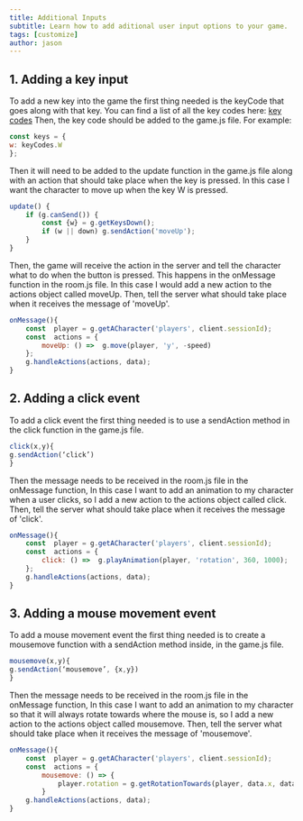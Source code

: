 ```yaml
---
title: Additional Inputs
subtitle: Learn how to add aditional user input options to your game.
tags: [customize]
author: jason
---
```

## 1. Adding a key input
To add a new key into the game the first thing needed is the keyCode that goes along with that key. You can find a list of all the key codes here: 
[key codes](https://www.codecontest.org/docs/keycodes/) 
Then, the key code should be added to the game.js file. For example:
```javascript
const keys = {
w: keyCodes.W
};
```
Then it will need to be added to the update function in the game.js file along with an action that should take place when the key is pressed. In this case I want the character to move up when the key W is pressed. 
```javascript
update() {
	if (g.canSend()) {
		const {w} = g.getKeysDown();
		if (w || down) g.sendAction('moveUp');
	}
}
```
Then, the game will receive the action in the server and tell the character what to do when the button is pressed. This happens in the onMessage function in the room.js file. In this case I would add a new action to the actions object called moveUp. Then, tell the server what should take place when it receives the message of 'moveUp'. 
```javascript
onMessage(){
	const  player = g.getACharacter('players', client.sessionId);
	const  actions = {
		moveUp: () =>  g.move(player, 'y', -speed)
	};
	g.handleActions(actions, data);
}
``` 
## 2. Adding a click event
To add a click event the first thing needed is to use a sendAction method in the click function in the game.js file. 
```javascript
click(x,y){
g.sendAction(‘click’)
}
```
Then the message needs to be received in the room.js file in the onMessage function, In this case I want to add an animation to my character when a user clicks, so I add a new action to the actions object called click. Then, tell the server what should take place when it receives the message of 'click'. 
```javascript
onMessage(){
	const  player = g.getACharacter('players', client.sessionId);
	const  actions = {
		click: () =>  g.playAnimation(player, 'rotation', 360, 1000);
	};
	g.handleActions(actions, data);
}
``` 

## 3. Adding a mouse movement event
To add a mouse movement event the first thing needed is to create a mousemove function with a sendAction method inside, in the game.js file. 
```javascript
mousemove(x,y){
g.sendAction(‘mousemove’, {x,y})
}
```
Then the message needs to be received in the room.js file in the onMessage function, In this case I want to add an animation to my character so that it will always rotate towards where the mouse is, so I add a new action to the actions object called mousemove. Then, tell the server what should take place when it receives the message of 'mousemove'. 
```javascript
onMessage(){
	const  player = g.getACharacter('players', client.sessionId);
	const  actions = {
		mousemove: () => {
			player.rotation = g.getRotationTowards(player, data.x, data.y);
		}
	g.handleActions(actions, data);
}
``` 
